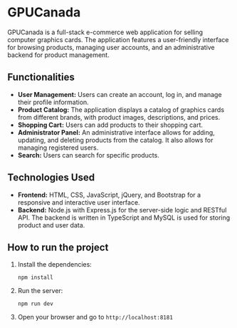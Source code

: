 # GPUCanada

GPUCanada is a full-stack e-commerce web application for selling computer graphics cards. The application features a user-friendly interface for browsing products, managing user accounts, and an administrative backend for product management.

## Functionalities

- **User Management:** Users can create an account, log in, and manage their profile information.
- **Product Catalog:** The application displays a catalog of graphics cards from different brands, with product images, descriptions, and prices.
- **Shopping Cart:** Users can add products to their shopping cart.
- **Administrator Panel:** An administrative interface allows for adding, updating, and deleting products from the catalog. It also allows for managing registered users.
- **Search:** Users can search for specific products.

## Technologies Used

- **Frontend:** HTML, CSS, JavaScript, jQuery, and Bootstrap for a responsive and interactive user interface.
- **Backend:** Node.js with Express.js for the server-side logic and RESTful API. The backend is written in TypeScript and MySQL is used for storing product and user data.

## How to run the project

1.  Install the dependencies:
    ```
    npm install
    ```
2.  Run the server:
    ```
    npm run dev
    ```
3.  Open your browser and go to `http://localhost:8181`
